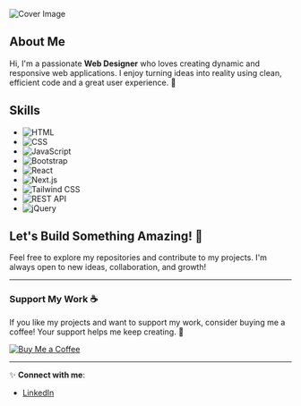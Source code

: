  ![Cover Image](https://ibb.co/NmpWpqg) 

## About Me
Hi, I'm a passionate **Web Designer** who loves creating dynamic and responsive web applications. I enjoy turning ideas into reality using clean, efficient code and a great user experience. 🚀

## Skills
- ![HTML](https://img.shields.io/badge/-HTML-E34F26?style=flat&logo=html5&logoColor=white)
- ![CSS](https://img.shields.io/badge/-CSS-1572B6?style=flat&logo=css3&logoColor=white)
- ![JavaScript](https://img.shields.io/badge/-JavaScript-F7DF1E?style=flat&logo=javascript&logoColor=black)
- ![Bootstrap](https://img.shields.io/badge/-Bootstrap-563D7C?style=flat&logo=bootstrap&logoColor=white)
- ![React](https://img.shields.io/badge/-React-61DAFB?style=flat&logo=react&logoColor=black)
- ![Next.js](https://img.shields.io/badge/-Next.js-000000?style=flat&logo=next.js&logoColor=white)
- ![Tailwind CSS](https://img.shields.io/badge/-Tailwind%20CSS-06B6D4?style=flat&logo=tailwind-css&logoColor=white)
- ![REST API](https://img.shields.io/badge/-REST%20API-5F6368?style=flat&logo=api&logoColor=white)
- ![jQuery](https://img.shields.io/badge/-jQuery-0769AD?style=flat&logo=jquery&logoColor=white)

## Let's Build Something Amazing! 🚀
Feel free to explore my repositories and contribute to my projects. I'm always open to new ideas, collaboration, and growth!

---

### Support My Work ☕️
If you like my projects and want to support my work, consider buying me a coffee! Your support helps me keep creating. 💖

[![Buy Me a Coffee](https://img.shields.io/badge/Buy%20Me%20a%20Coffee-FF813F?style=for-the-badge&logo=buy-me-a-coffee&logoColor=white)](https://buymeacoffee.com/shanibsnb)

---

✨ **Connect with me**:
- [LinkedIn](https://www.linkedin.com/in/mohammed-shanib-133567217/) 
